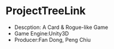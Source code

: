 # ProjectTreeLink
* Descption: A Card &amp; Rogue-like Game
* Game Engine:Unity3D
* Producer:Fan Dong, Peng Chiu

